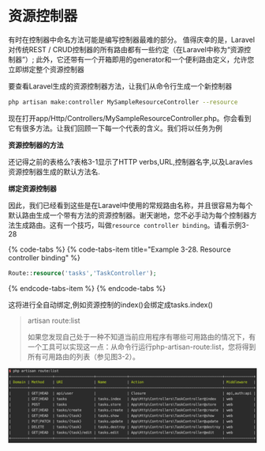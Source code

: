 # 资源控制器

有时在控制器中命名方法可能是编写控制器最难的部分。 值得庆幸的是，Laravel对传统REST / CRUD控制器的所有路由都有一些约定（在Laravel中称为“资源控制器”）; 此外，它还带有一个开箱即用的generator和一个便利路由定义，允许您立即绑定整个资源控制器

要查看Laravel生成的资源控制器方法，让我们从命令行生成一个新控制器

```bash
php artisan make:controller MySampleResourceController --resource
```

现在打开app/Http/Controllers/MySampleResourceController.php。你会看到它有很多方法。让我们回顾一下每一个代表的含义。我们将以任务为例

**资源控制器的方法**

还记得之前的表格么?表格3-1显示了HTTP verbs,URL,控制器名字,以及Laravles资源控制器生成的默认方法名.

**绑定资源控制器**

因此，我们已经看到这些是在Laravel中使用的常规路由名称，并且很容易为每个默认路由生成一个带有方法的资源控制器。谢天谢地，您不必手动为每个控制器方法生成路由。这有一个技巧，叫做`resource controller binding`。请看示例3-28

{% code-tabs %}
{% code-tabs-item title="Example 3-28. Resource controller binding" %}
```php
Route::resource('tasks','TaskController');
```
{% endcode-tabs-item %}
{% endcode-tabs %}

这将进行全自动绑定,例如资源控制的index\(\)会绑定成tasks.index\(\)

> artisan route:list
>
> 如果您发现自己处于一种不知道当前应用程序有哪些可用路由的情况下，有一个工具可以实现这一点：从命令行运行php-artisan-route:list，您将得到所有可用路由的列表（参见图3-2）。

![Figure 3-2. artisan route:list](../../.gitbook/assets/routelist.png)


